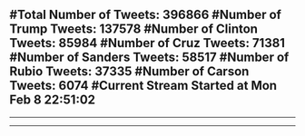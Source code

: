 #Total Number of Tweets: 396866 
#Number of Trump Tweets: 137578
#Number of Clinton Tweets: 85984
#Number of Cruz Tweets: 71381
#Number of Sanders Tweets: 58517
#Number of Rubio Tweets: 37335
#Number of Carson Tweets: 6074
#Current Stream Started at Mon Feb  8 22:51:02
---
---
---
